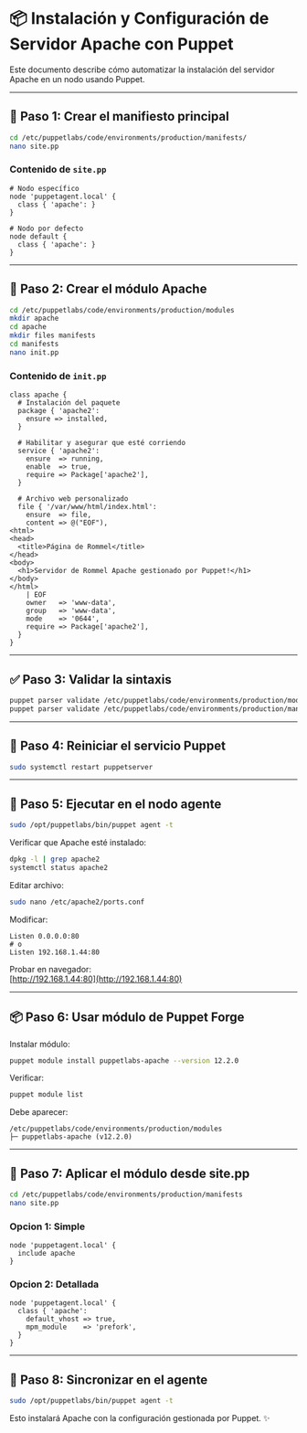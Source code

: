 # 📦 Instalación y Configuración de Servidor Apache con Puppet

Este documento describe cómo automatizar la instalación del servidor Apache en un nodo usando Puppet.

---

## 📁 Paso 1: Crear el manifiesto principal

```bash
cd /etc/puppetlabs/code/environments/production/manifests/
nano site.pp
```

### Contenido de `site.pp`
```puppet
# Nodo específico
node 'puppetagent.local' {
  class { 'apache': }
}

# Nodo por defecto
node default {
  class { 'apache': }
}
```

---

## 📁 Paso 2: Crear el módulo Apache

```bash
cd /etc/puppetlabs/code/environments/production/modules
mkdir apache
cd apache
mkdir files manifests
cd manifests
nano init.pp
```

### Contenido de `init.pp`
```puppet
class apache {
  # Instalación del paquete
  package { 'apache2':
    ensure => installed,
  }

  # Habilitar y asegurar que esté corriendo
  service { 'apache2':
    ensure  => running,
    enable  => true,
    require => Package['apache2'],
  }

  # Archivo web personalizado
  file { '/var/www/html/index.html':
    ensure  => file,
    content => @("EOF"),
<html>
<head>
  <title>Página de Rommel</title>
</head>
<body>
  <h1>Servidor de Rommel Apache gestionado por Puppet!</h1>
</body>
</html>
    | EOF
    owner   => 'www-data',
    group   => 'www-data',
    mode    => '0644',
    require => Package['apache2'],
  }
}
```

---

## ✅ Paso 3: Validar la sintaxis

```bash
puppet parser validate /etc/puppetlabs/code/environments/production/modules/apache/manifests/init.pp
puppet parser validate /etc/puppetlabs/code/environments/production/manifests/site.pp
```

---

## 🔄 Paso 4: Reiniciar el servicio Puppet

```bash
sudo systemctl restart puppetserver
```

---

## 🧪 Paso 5: Ejecutar en el nodo agente

```bash
sudo /opt/puppetlabs/bin/puppet agent -t
```

Verificar que Apache esté instalado:
```bash
dpkg -l | grep apache2
systemctl status apache2
```

Editar archivo:
```bash
sudo nano /etc/apache2/ports.conf
```
Modificar:
```text
Listen 0.0.0.0:80
# o
Listen 192.168.1.44:80
```

Probar en navegador:  
[http://192.168.1.44:80](http://192.168.1.44:80)

---

## 📦 Paso 6: Usar módulo de Puppet Forge

Instalar módulo:
```bash
puppet module install puppetlabs-apache --version 12.2.0
```

Verificar:
```bash
puppet module list
```
Debe aparecer:
```
/etc/puppetlabs/code/environments/production/modules
├─ puppetlabs-apache (v12.2.0)
```

---

## 🧩 Paso 7: Aplicar el módulo desde site.pp

```bash
cd /etc/puppetlabs/code/environments/production/manifests
nano site.pp
```

### Opcion 1: Simple
```puppet
node 'puppetagent.local' {
  include apache
}
```

### Opcion 2: Detallada
```puppet
node 'puppetagent.local' {
  class { 'apache':
    default_vhost => true,
    mpm_module    => 'prefork',
  }
}
```

---

## 🔁 Paso 8: Sincronizar en el agente

```bash
sudo /opt/puppetlabs/bin/puppet agent -t
```

Esto instalará Apache con la configuración gestionada por Puppet. ✨

